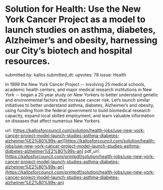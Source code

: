# Solution for Health: Use the New York Cancer Project as a model to launch studies on asthma, diabetes, Alzheimer’s and obesity, harnessing our City’s biotech and hospital resources. #

submitted by: kallos
submitted_dt: 
upvotes: 78
issue: Health

In 1999 the New York Cancer Project -- involving 25 medical schools, academic health centers, and major medical research institutions in New York -- began a 20 year study on New Yorkers to better understand genetic and environmental factors that increase cancer risk. Let’s launch similar initiatives to better understand asthma, diabetes, Alzheimer’s and obesity, using funding from the federal government to build biomedical research capacity, expand local skilled employment, and learn valuable information on diseases that affect numerous New Yorkers.

url: (https://kallosforcouncil.com/solution/health-jobs/use-new-york-cancer-project-model-launch-studies-asthma-diabetes-alzheimer%E2%80%99s-an)[https://kallosforcouncil.com/solution/health-jobs/use-new-york-cancer-project-model-launch-studies-asthma-diabetes-alzheimer%E2%80%99s-an]
pdf_url: [https://kallosforcouncil.com/printpdf/solution/health-jobs/use-new-york-cancer-project-model-launch-studies-asthma-diabetes-alzheimer%E2%80%99s-an](https://kallosforcouncil.com/printpdf/solution/health-jobs/use-new-york-cancer-project-model-launch-studies-asthma-diabetes-alzheimer%E2%80%99s-an)